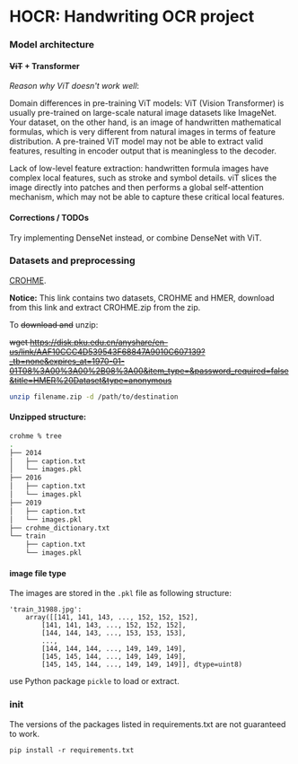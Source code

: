 # HOCR: Handwriting OCR project

### Model architecture

#### ~~ViT~~ + Transformer

*Reason why ViT doesn't work well*: 

Domain differences in pre-training ViT models: ViT (Vision Transformer) is usually pre-trained on large-scale natural image datasets like ImageNet. Your dataset, on the other hand, is an image of handwritten mathematical formulas, which is very different from natural images in terms of feature distribution. A pre-trained ViT model may not be able to extract valid features, resulting in encoder output that is meaningless to the decoder.

Lack of low-level feature extraction: handwritten formula images have complex local features, such as stroke and symbol details. viT slices the image directly into patches and then performs a global self-attention mechanism, which may not be able to capture these critical local features.

#### Corrections / TODOs

Try implementing DenseNet instead, or combine DenseNet with ViT.


### Datasets and preprocessing

[CROHME](https://disk.pku.edu.cn/anyshare/en-us/link/AAF10CCC4D539543F68847A9010C607139?_tb=none&expires_at=1970-01-01T08%3A00%3A00%2B08%3A00&item_type=&password_required=false&title=HMER%20Dataset&type=anonymous).

**Notice:** This link contains two datasets, CROHME and HMER, download from this link and extract CROHME.zip from the zip.

To ~~download and~~ unzip:

~~wget https://disk.pku.edu.cn/anyshare/en-us/link/AAF10CCC4D539543F68847A9010C607139?_tb=none&expires_at=1970-01-01T08%3A00%3A00%2B08%3A00&item_type=&password_required=false&title=HMER%20Dataset&type=anonymous~~

```bash
unzip filename.zip -d /path/to/destination
```

#### Unzipped structure:

```bash
crohme % tree
.
├── 2014
│   ├── caption.txt
│   └── images.pkl
├── 2016
│   ├── caption.txt
│   └── images.pkl
├── 2019
│   ├── caption.txt
│   └── images.pkl
├── crohme_dictionary.txt
└── train
    ├── caption.txt
    └── images.pkl
```

#### image file type

The images are stored in the `.pkl` file as following structure:
```
'train_31988.jpg': 
    array([[141, 141, 143, ..., 152, 152, 152],
        [141, 141, 143, ..., 152, 152, 152],
        [144, 144, 143, ..., 153, 153, 153],
        ...,
        [144, 144, 144, ..., 149, 149, 149],
        [145, 145, 144, ..., 149, 149, 149],
        [145, 145, 144, ..., 149, 149, 149]], dtype=uint8)
```

use Python package `pickle` to load or extract.


### init

The versions of the packages listed in requirements.txt are not guaranteed to work.

`pip install -r requirements.txt`
